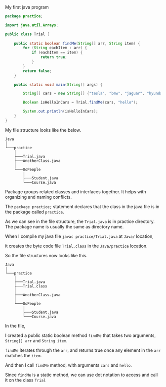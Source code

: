 My first java program

```java
package practice;

import java.util.Arrays;

public class Trial {
    
    public static boolean findMe(String[] arr, String item) {
        for (String eachItem : arr) {
            if (eachItem == item) {
                return true;
            }
        }
        return false;
    }

    public static void main(String[] args) {

        String[] cars = new String[] {"tesla", "bmw", "jaguar", "hyundai", "kia"};

        Boolean isHelloInCars = Trial.findMe(cars, "hello");

        System.out.println(isHelloInCars);
    }
}

```

My file structure looks like the below.

```
Java
│
└───practice
    │
    ├───Trial.java
    ├───AnotherClass.java
    │
    └───UoPeople
        │
        ├───Student.java
        └───Course.java

```

Package groups related classes and interfaces together. It helps with organizing and naming conflicts.

The `package practice;` statement declares that the class in the java file is in the package called `practice`.

As we can see in the file structure, the `Trial.java` is in practice directory. The package name is usually the same as directory name.

When I compile my java file `javac practice/Trial.java` at `Java/` location,

it creates the byte code file `Trial.class` in the `Java/practice` location.

So the file structures now looks like this.

```
Java
│
└───practice
    │
    ├───Trial.java
    ├───Trial.class
    │
    ├───AnotherClass.java
    │
    └───UoPeople
        │
        ├───Student.java
        └───Course.java
```

In the file, 

I created a public static boolean method `findMe` that takes two arguments, `String[] arr` and `String item`.

`findMe` iterates through the `arr`, and returns true once any element in the `arr` matches the `item`.

And then I call `findMe` method, with arguments `cars` and `hello`.

Since `findMe` is a static method, we can use dot notation to access and call it on the class `Trial`
